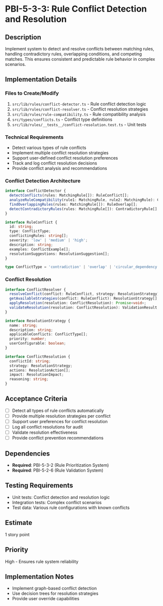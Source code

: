# PBI-5-3-3: Rule Conflict Detection and Resolution

## Description

Implement system to detect and resolve conflicts between matching rules, handling
contradictory rules, overlapping conditions, and competing matches. This ensures
consistent and predictable rule behavior in complex scenarios.

## Implementation Details

### Files to Create/Modify

1. `src/lib/rules/conflict-detector.ts` - Rule conflict detection logic
2. `src/lib/rules/conflict-resolver.ts` - Conflict resolution strategies
3. `src/lib/rules/rule-compatibility.ts` - Rule compatibility analysis
4. `src/types/conflicts.ts` - Conflict type definitions
5. `src/lib/rules/__tests__/conflict-resolution.test.ts` - Unit tests

### Technical Requirements

- Detect various types of rule conflicts
- Implement multiple conflict resolution strategies
- Support user-defined conflict resolution preferences
- Track and log conflict resolution decisions
- Provide conflict analysis and recommendations

### Conflict Detection Architecture

```typescript
interface ConflictDetector {
  detectConflicts(rules: MatchingRule[]): RuleConflict[];
  analyzeRuleCompatibility(rule1: MatchingRule, rule2: MatchingRule): CompatibilityAnalysis;
  findOverlappingRules(rules: MatchingRule[]): RuleOverlap[];
  detectContradictoryRules(rules: MatchingRule[]): ContradictoryRule[];
}

interface RuleConflict {
  id: string;
  type: ConflictType;
  conflictingRules: string[];
  severity: 'low' | 'medium' | 'high';
  description: string;
  examples: ConflictExample[];
  resolutionSuggestions: ResolutionSuggestion[];
}

type ConflictType = 'contradiction' | 'overlap' | 'circular_dependency' | 'mutual_exclusion';
```

### Conflict Resolution

```typescript
interface ConflictResolver {
  resolveConflict(conflict: RuleConflict, strategy: ResolutionStrategy): ConflictResolution;
  getAvailableStrategies(conflict: RuleConflict): ResolutionStrategy[];
  applyResolution(resolution: ConflictResolution): Promise<void>;
  validateResolution(resolution: ConflictResolution): ValidationResult;
}

interface ResolutionStrategy {
  name: string;
  description: string;
  applicableConflicts: ConflictType[];
  priority: number;
  userConfigurable: boolean;
}

interface ConflictResolution {
  conflictId: string;
  strategy: ResolutionStrategy;
  actions: ResolutionAction[];
  impact: ResolutionImpact;
  reasoning: string;
}
```

## Acceptance Criteria

- [ ] Detect all types of rule conflicts automatically
- [ ] Provide multiple resolution strategies per conflict
- [ ] Support user preferences for conflict resolution
- [ ] Log all conflict resolutions for audit
- [ ] Validate resolution effectiveness
- [ ] Provide conflict prevention recommendations

## Dependencies

- **Required**: PBI-5-3-2 (Rule Prioritization System)
- **Required**: PBI-5-2-6 (Rule Validation System)

## Testing Requirements

- Unit tests: Conflict detection and resolution logic
- Integration tests: Complex conflict scenarios
- Test data: Various rule configurations with known conflicts

## Estimate

1 story point

## Priority

High - Ensures rule system reliability

## Implementation Notes

- Implement graph-based conflict detection
- Use decision trees for resolution strategies
- Provide user override capabilities
